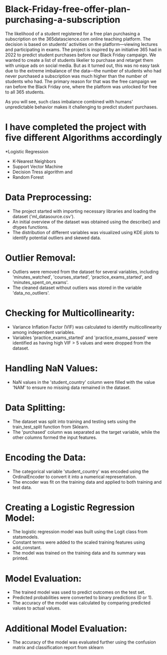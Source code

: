 # Black-Friday-free-offer-plan-purchasing-a-subscription
The likelihood of a student registered for a free plan purchasing a subscription on the 365datascience.com online teaching platform.
The decision is based on students’ activities on the platform—viewing lectures and participating in exams.
The project is inspired by an initiative 365 had in 2022 to predict student purchases before our Black Friday campaign. We wanted to create a list of students likelier to purchase and retarget them with unique ads on social media. But as it turned out, this was no easy task due to the extreme imbalance of the data—the number of students who had never purchased a subscription was much higher than the number of students who had. The primary reason for that was the free campaign we ran before the Black Friday one, where the platform was unlocked for free to all 365 students.

As you will see, such class imbalance combined with humans’ unpredictable behavior makes it challenging to predict student purchases.

# I have completed the project with five different Algorithms accordingly
 *Logistic Regression 
 * K-Nearest Neighbors
 * Support Vector Machine
 *  Decision Tress algorithm and
 *  Random Forest 


# Data Preprocessing:

* The project started with importing necessary libraries and loading the dataset ('ml_datasource.csv').
* An initial overview of the dataset was obtained using the describe() and dtypes functions.
* The distribution of different variables was visualized using KDE plots to identify potential outliers and skewed data.


# Outlier Removal:

* Outliers were removed from the dataset for several variables, including 'minutes_watched', 'courses_started', 'practice_exams_started', and 'minutes_spent_on_exams'.
* The cleaned dataset without outliers was stored in the variable 'data_no_outliers'.

# Checking for Multicollinearity:

* Variance Inflation Factor (VIF) was calculated to identify multicollinearity among independent variables.
* Variables 'practice_exams_started' and 'practice_exams_passed' were identified as having high VIF > 5 values and were dropped from the dataset.

# Handling NaN Values:

* NaN values in the 'student_country' column were filled with the value 'NAM' to ensure no missing data remained in the dataset.

# Data Splitting:

* The dataset was split into training and testing sets using the train_test_split function from Sklearn.
* The 'purchased' column was separated as the target variable, while the other columns formed the input features.

# Encoding the Data:

* The categorical variable 'student_country' was encoded using the OrdinalEncoder to convert it into a numerical representation.
* The encoder was fit on the training data and applied to both training and test data.

# Creating a Logistic Regression Model:

* The logistic regression model was built using the Logit class from statsmodels.
* Constant terms were added to the scaled training features using add_constant.
* The model was trained on the training data and its summary was printed.
 
# Model Evaluation:

* The trained model was used to predict outcomes on the test set.
* Predicted probabilities were converted to binary predictions (0 or 1).
* The accuracy of the model was calculated by comparing predicted values to actual values.
 
# Additional Model Evaluation:

* The accuracy of the model was evaluated further using the confusion matrix and classification report from sklearn













